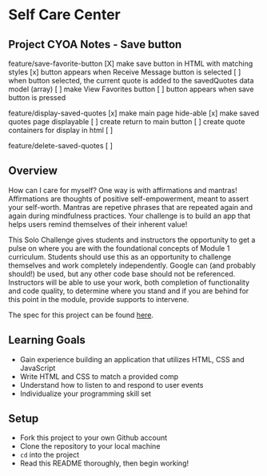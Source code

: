 # Self Care Center

## Project CYOA Notes - Save button
feature/save-favorite-button
[X] make save button in HTML with matching styles
[x] button appears when Receive Message button is selected
[ ] when button selected, the current quote is added to the savedQuotes data model (array)
[ ] make View Favorites button
[ ] button appears when save button is pressed

feature/display-saved-quotes
[x] make main page hide-able
[x] make saved quotes page displayable
[ ] create return to main button
[ ] create quote containers for display in html
[ ]

feature/delete-saved-quotes
[ ]


## Overview
How can I care for myself? One way is with affirmations and mantras!
Affirmations are thoughts of positive self-empowerment, meant to assert your self-worth.
Mantras are repetive phrases that are repeated again and again during mindfulness practices. Your challenge is to build an app that helps users remind themselves of their inherent value!

This Solo Challenge gives students and instructors the opportunity to get a pulse on where you are with the foundational concepts of Module 1 curriculum. Students should use this as an opportunity to challenge themselves and work completely independently. Google can (and probably should!) be used, but any other code base should not be referenced. Instructors will be able to use your work, both completion of functionality and code quality, to determine where you stand and if you are behind for this point in the module, provide supports to intervene.

The spec for this project can be found [here](https://frontend.turing.io/projects/module-1/self-care-center.html).

## Learning Goals

- Gain experience building an application that utilizes HTML, CSS and JavaScript
- Write HTML and CSS to match a provided comp
- Understand how to listen to and respond to user events
- Individualize your programming skill set

## Setup

- Fork this project to your own Github account
- Clone the repository to your local machine
- `cd` into the project
- Read this README thoroughly, then begin working!
